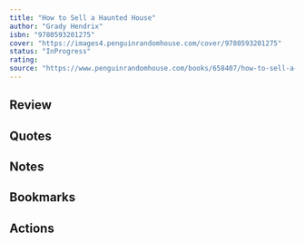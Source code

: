```yaml
---
title: "How to Sell a Haunted House"
author: "Grady Hendrix"
isbn: "9780593201275"
cover: "https://images4.penguinrandomhouse.com/cover/9780593201275"
status: "InProgress"
rating: 
source: "https://www.penguinrandomhouse.com/books/658407/how-to-sell-a-haunted-house-by-grady-hendrix/"
---
```


## Review

## Quotes

## Notes

## Bookmarks

## Actions
